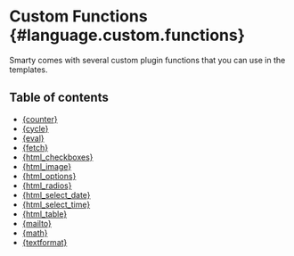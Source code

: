 Custom Functions {#language.custom.functions}
================

Smarty comes with several custom plugin functions that you can use in
the templates.

## Table of contents
- [{counter}](./language-custom-functions/language-function-counter.md)
- [{cycle}](./language-custom-functions/language-function-cycle.md)
- [{eval}](./language-custom-functions/language-function-eval.md)
- [{fetch}](./language-custom-functions/language-function-fetch.md)
- [{html_checkboxes}](./language-custom-functions/language-function-html-checkboxes.md)
- [{html_image}](./language-custom-functions/language-function-html-image.md)
- [{html_options}](./language-custom-functions/language-function-html-options.md)
- [{html_radios}](./language-custom-functions/language-function-html-radios.md)
- [{html_select_date}](./language-custom-functions/language-function-html-select-date.md)
- [{html_select_time}](./language-custom-functions/language-function-html-select-time.md)
- [{html_table}](./language-custom-functions/language-function-html-table.md)
- [{mailto}](./language-custom-functions/language-function-mailto.md)
- [{math}](./language-custom-functions/language-function-math.md)
- [{textformat}](./language-custom-functions/language-function-textformat.md)
